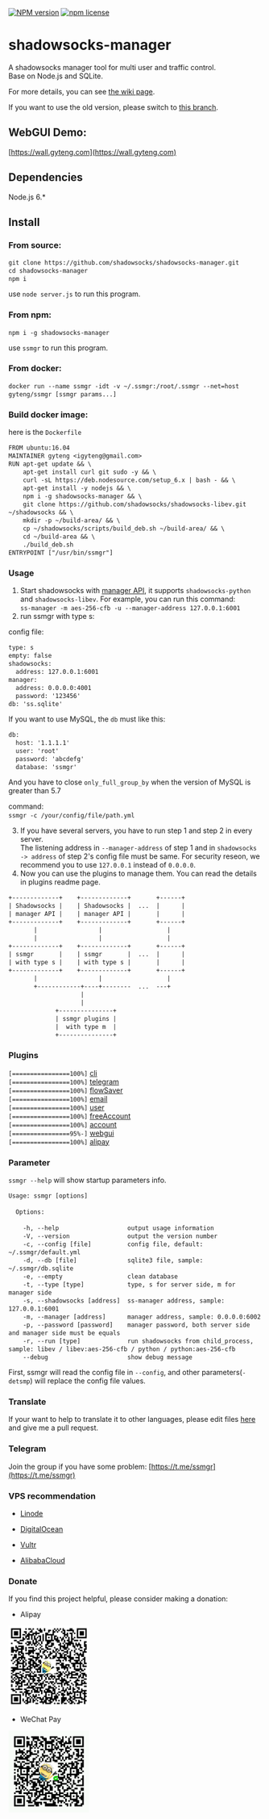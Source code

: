 [![NPM version][npm-image]][npm-url]
[![npm license][license-image]][download-url]

[npm-image]: https://img.shields.io/npm/v/shadowsocks-manager.svg?style=flat-square
[npm-url]: https://npmjs.org/package/shadowsocks-manager
[download-url]: https://npmjs.org/package/shadowsocks-manager
[license-image]: https://img.shields.io/npm/l/shadowsocks-manager.svg

# shadowsocks-manager

A shadowsocks manager tool for multi user and traffic control.  
Base on Node.js and SQLite.

For more details, you can see [the wiki page](https://github.com/shadowsocks/shadowsocks-manager/wiki).

If you want to use the old version, please switch to [this branch](https://github.com/shadowsocks/shadowsocks-manager/tree/version1).

## WebGUI Demo:

[https://wall.gyteng.com](https://wall.gyteng.com)

## Dependencies

Node.js 6.*

## Install

### From source:

```
git clone https://github.com/shadowsocks/shadowsocks-manager.git
cd shadowsocks-manager
npm i
```
use `node server.js` to run this program.  

### From npm:
```
npm i -g shadowsocks-manager
```
use `ssmgr` to run this program.

### From docker:
```
docker run --name ssmgr -idt -v ~/.ssmgr:/root/.ssmgr --net=host gyteng/ssmgr [ssmgr params...]
```

### Build docker image:

here is the `Dockerfile`

```
FROM ubuntu:16.04
MAINTAINER gyteng <igyteng@gmail.com>
RUN apt-get update && \
    apt-get install curl git sudo -y && \
    curl -sL https://deb.nodesource.com/setup_6.x | bash - && \
    apt-get install -y nodejs && \
    npm i -g shadowsocks-manager && \
    git clone https://github.com/shadowsocks/shadowsocks-libev.git ~/shadowsocks && \
    mkdir -p ~/build-area/ && \
    cp ~/shadowsocks/scripts/build_deb.sh ~/build-area/ && \
    cd ~/build-area && \
    ./build_deb.sh
ENTRYPOINT ["/usr/bin/ssmgr"]
```

### Usage
1. Start shadowsocks with [manager API](https://github.com/shadowsocks/shadowsocks/wiki/Manage-Multiple-Users), it supports `shadowsocks-python` and `shadowsocks-libev`.
For example, you can run this command:  
`ss-manager -m aes-256-cfb -u --manager-address 127.0.0.1:6001`
2. run ssmgr with type s:

  config file:  
  ```
  type: s
  empty: false
  shadowsocks:
    address: 127.0.0.1:6001
  manager:
    address: 0.0.0.0:4001
    password: '123456'
  db: 'ss.sqlite'
  ```

  If you want to use MySQL, the `db` must like this:

  ```
  db:
    host: '1.1.1.1'
    user: 'root'
    password: 'abcdefg'
    database: 'ssmgr'
  ```

  And you have to close `only_full_group_by` when the version of MySQL is greater than 5.7

  command:  
  `ssmgr -c /your/config/file/path.yml`

3. If you have several servers, you have to run step 1 and step 2 in every server.  
The listening address in `--manager-address` of step 1 and in `shadowsocks -> address` of step 2's config file must be same. For security reseon, we recommend you to use `127.0.0.1` instead of `0.0.0.0`.
4. Now you can use the plugins to manage them. You can read the details in plugins readme page.

```
+-------------+    +-------------+       +------+
| Shadowsocks |    | Shadowsocks |  ...  |      |
| manager API |    | manager API |       |      |
+-------------+    +-------------+       +------+
       |                 |                  |
       |                 |                  |
+-------------+    +-------------+       +------+
| ssmgr       |    | ssmgr       |  ...  |      |
| with type s |    | with type s |       |      |
+-------------+    +-------------+       +------+
       |                 |                  |
       +------------+----+--------  ...  ---+
                    |
                    |
             +---------------+
             | ssmgr plugins |
             |  with type m  |
             +---------------+
```

### Plugins
`[================100%]` [cli](https://github.com/shadowsocks/shadowsocks-manager/blob/master/plugins/cli/README.md)  
`[================100%]` [telegram](https://github.com/shadowsocks/shadowsocks-manager/blob/master/plugins/telegram/README.md)  
`[================100%]` [flowSaver](https://github.com/shadowsocks/shadowsocks-manager/blob/master/plugins/flowSaver/README.md)  
`[================100%]` [email]()  
`[================100%]` [user]()  
`[================100%]` [freeAccount](https://github.com/shadowsocks/shadowsocks-manager/blob/master/plugins/freeAccount/README.md)  
`[================100%]` [account]()  
`[================95%-]` [webgui](https://github.com/shadowsocks/shadowsocks-manager/blob/master/plugins/webgui/README.md)  
`[================100%]` [alipay]()  

### Parameter

`ssmgr --help` will show startup parameters info.

```
Usage: ssmgr [options]

  Options:

    -h, --help                   output usage information
    -V, --version                output the version number
    -c, --config [file]          config file, default: ~/.ssmgr/default.yml
    -d, --db [file]              sqlite3 file, sample: ~/.ssmgr/db.sqlite
    -e, --empty                  clean database
    -t, --type [type]            type, s for server side, m for manager side
    -s, --shadowsocks [address]  ss-manager address, sample: 127.0.0.1:6001
    -m, --manager [address]      manager address, sample: 0.0.0.0:6002
    -p, --password [password]    manager password, both server side and manager side must be equals
    -r, --run [type]             run shadowsocks from child_process, sample: libev / libev:aes-256-cfb / python / python:aes-256-cfb
    --debug                      show debug message
```

First, ssmgr will read the config file in `--config`, and other parameters(`-detsmp`) will replace the config file values.

### Translate

If your want to help to translate it to other languages, please edit files [here](https://github.com/shadowsocks/shadowsocks-manager/tree/dev/plugins/webgui/public/translate) and give me a pull request.

### Telegram
Join the group if you have some problem: [https://t.me/ssmgr](https://t.me/ssmgr)

### VPS recommendation

* [Linode](https://www.linode.com/?r=bbc24323b3adaf3d74f242fd958d91b55cc6fdea)

* [DigitalOcean](https://m.do.co/c/d43891b79a52)

* [Vultr](http://www.vultr.com/?ref=6926595)

* [AlibabaCloud](https://account-intl.aliyun.com/register/intl_register.htm?biz_params=%7B%22intl%22%3A%22%7B%5C%22referralCode%5C%22%3A%5C%22koa26v%5C%22%7D%22%7D)

### Donate
If you find this project helpful, please consider making a donation:  

* Alipay  
<img src="https://github.com/gyteng/gyteng.github.com/raw/master/media/pic/alipay.jpg" width="160">

* WeChat Pay  
<img src="https://github.com/gyteng/gyteng.github.com/raw/master/media/pic/wechat.png" width="160">
